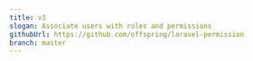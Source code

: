 ```yaml
---
title: v3
slogan: Associate users with roles and permissions
githubUrl: https://github.com/offspring/laravel-permission
branch: master
---
```

